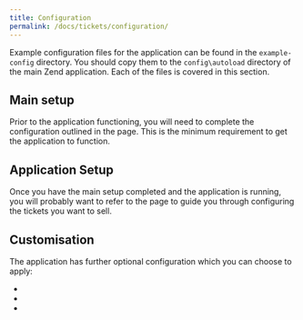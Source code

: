 ```yaml
---
title: Configuration 
permalink: /docs/tickets/configuration/
---
```


Example configuration files for the application can be found in the `example-config`
directory. You should copy them to the `config\autoload` directory of the main Zend 
application. Each of the files is covered in this section.

## Main setup

Prior to the application functioning, you will need to complete the configuration 
outlined in the <Setup> page. This is the minimum requirement to get the application
to function.

## Application Setup

Once you have the main setup completed and the application is running, you will
probably want to refer to the <application setup> page to guide you through 
configuring the tickets you want to sell. 

## Customisation

The application has further optional configuration which you can choose to apply:

 - <Google Analytics>
 - <Email Customisation>
 - <Advanced Customisation>